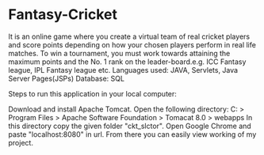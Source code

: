 # Fantasy-Cricket

It is an online game where you create a virtual team of real cricket players and score points depending on how your chosen players perform in real life matches. 
To win a tournament, you must work towards attaining the maximum points and the No. 
1 rank on the leader-board.e.g. ICC Fantasy league, IPL Fantasy league etc.
Languages used: JAVA, Servlets, Java Server Pages(JSPs)
Database: SQL

Steps to run this application in your local computer:

Download and install Apache Tomcat.
Open the following directory: C: > Program Files > Apache Software Foundation > Tomacat 8.0 > webapps
In this directory copy the given folder "ckt_slctor".
Open Google Chrome and paste "localhost:8080" in url.
From there you can easily view working of my project.
